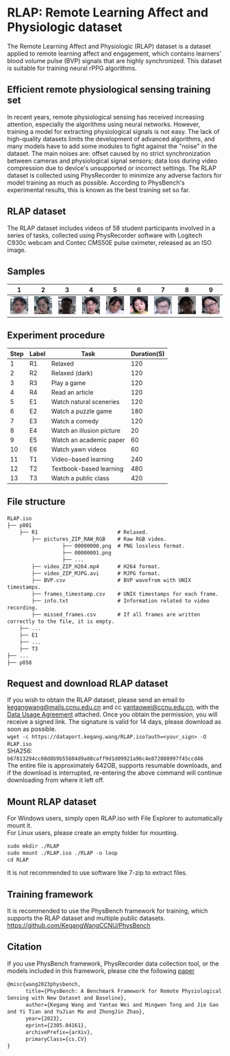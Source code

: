 # RLAP: Remote Learning Affect and Physiologic dataset  

The Remote Learning Affect and Physiologic (RLAP) dataset is a dataset applied to remote learning affect and engagement, which contains learners' blood volume pulse (BVP) signals that are highly synchronized. This dataset is suitable for training neural rPPG algorithms.  

## Efficient remote physiological sensing training set  

In recent years, remote physiological sensing has received increasing attention, especially the algorithms using neural networks. However, training a model for extracting physiological signals is not easy. The lack of high-quality datasets limits the development of advanced algorithms, and many models have to add some modules to fight against the "noise" in the dataset. The main noises are: offset caused by no strict synchronization between cameras and physiological signal sensors; data loss during video compression due to device's unsupported or incorrect settings. The RLAP dataset is collected using PhysRecorder to minimize any adverse factors for model training as much as possible. According to PhysBench's experimental results, this is known as the best training set so far.

## RLAP dataset  

The RLAP dataset includes videos of 58 student participants involved in a series of tasks, collected using PhysRecorder software with Logitech C930c webcam and Contec CMS50E pulse oximeter, released as an ISO image.

## Samples  

|1|2|3|4|5|6|7|8|9|
|-|-|-|-|-|-|-|-|-|  
|![image](https://github.com/KegangWangCCNU/PICS/blob/main/examples/1_.jpg?raw=true)|![image](https://github.com/KegangWangCCNU/PICS/blob/main/examples/2_.jpg?raw=true)|![image](https://github.com/KegangWangCCNU/PICS/blob/main/examples/3_.jpg?raw=true)|![image](https://github.com/KegangWangCCNU/PICS/blob/main/examples/4_.jpg?raw=true)|![image](https://github.com/KegangWangCCNU/PICS/blob/main/examples/5_.jpg?raw=true)|![image](https://github.com/KegangWangCCNU/PICS/blob/main/examples/6_.jpg?raw=true)|![image](https://github.com/KegangWangCCNU/PICS/blob/main/examples/7_.jpg?raw=true)|![image](https://github.com/KegangWangCCNU/PICS/blob/main/examples/8_.jpg?raw=true)|![image](https://github.com/KegangWangCCNU/PICS/blob/main/examples/9_.jpg?raw=true)|

## Experiment procedure  

|Step|Label|Task|Duration(S)|  
|-|-|-|-|  
|1|R1|Relaxed|120|  
|2|R2|Relaxed (dark)|120|  
|3|R3|Play a game|120|    
|4|R4|Read an article|120|  
|5|E1|Watch natural sceneries|120|  
|6|E2|Watch a puzzle game|180|  
|7|E3|Watch a comedy|120|  
|8|E4|Watch an illusion picture|20|  
|9|E5|Watch an academic paper|60|  
|10|E6|Watch yawn videos|60|  
|11|T1|Video-based learning|240|  
|12|T2|Textbook-based learning|480|  
|13|T3|Watch a public class|420|  

## File structure  

```
RLAP.iso
├── p001
    ├── R1                          # Relaxed.
        ├── pictures_ZIP_RAW_RGB    # Raw RGB video.
                  ├── 00000000.png  # PNG lossless format.
                  ├── 00000001.png
                  ├── ...
        ├── video_ZIP_H264.mp4      # H264 format.
        ├── video_ZIP_MJPG.avi      # MJPG format.
        ├── BVP.csv                 # BVP wavefrom with UNIX timestamps.
        ├── frames_timestamp.csv    # UNIX timestamps for each frame.
        ├── info.txt                # Information related to video recording.
        ├── missed_frames.csv       # If all frames are written correctly to the file, it is empty. 
    ├── ... 
    ├── E1
    ├── ... 
    ├── T3
├── ...
├── p058
```

## Request and download RLAP dataset  
If you wish to obtain the RLAP dataset, please send an email to kegangwang@mails.ccnu.edu.cn and cc yantaowei@ccnu.edu.cn, with the [Data Usage Agreement](https://github.com/KegangWangCCNU/RLAP-dataset/blob/main/RLAP%20Data%20Usage%20Agreement.pdf) attached. 
Once you obtain the permission, you will receive a signed link. The signature is valid for 14 days, please download as soon as possible.  
`wget -c https://dataport.kegang.wang/RLAP.iso?auth=<your_sign> -O RLAP.iso`  
SHA256: `b67813294cc08d8b9b55604d9a88caff9d1d09921a96c4e872088997f45ccd46`  
The entire file is approximately 642GB, supports resumable downloads, and if the download is interrupted, re-entering the above command will continue downloading from where it left off.  

## Mount RLAP dataset  
For Windows users, simply open RLAP.iso with File Explorer to automatically mount it.  
For Linux users, please create an empty folder for mounting.  
```
sudo mkdir ./RLAP 
sudo mount ./RLAP.iso ./RLAP -o loop
cd RLAP
```
It is not recommended to use software like 7-zip to extract files.

## Training framework  

It is recommended to use the PhysBench framework for training, which supports the RLAP dataset and multiple public datasets.  
https://github.com/KegangWangCCNU/PhysBench

## Citation  

If you use PhysBench framework, PhysRecorder data collection tool, or the models included in this framework, please cite the following <a href="https://github.com/KegangWangCCNU/PICS/raw/main/PhysBench.pdf" target="_blank">paper</a>
```
@misc{wang2023physbench,
      title={PhysBench: A Benchmark Framework for Remote Physiological Sensing with New Dataset and Baseline}, 
      author={Kegang Wang and Yantao Wei and Mingwen Tong and Jie Gao and Yi Tian and YuJian Ma and ZhongJin Zhao},
      year={2023},
      eprint={2305.04161},
      archivePrefix={arXiv},
      primaryClass={cs.CV}
}
```
